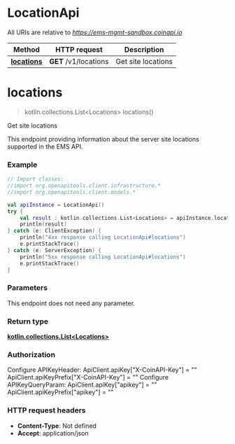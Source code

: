 # LocationApi

All URIs are relative to *https://ems-mgmt-sandbox.coinapi.io*

Method | HTTP request | Description
------------- | ------------- | -------------
[**locations**](LocationApi.md#locations) | **GET** /v1/locations | Get site locations


<a name="locations"></a>
# **locations**
> kotlin.collections.List&lt;Locations&gt; locations()

Get site locations

This endpoint providing information about the server site locations supported in the EMS API.

### Example
```kotlin
// Import classes:
//import org.openapitools.client.infrastructure.*
//import org.openapitools.client.models.*

val apiInstance = LocationApi()
try {
    val result : kotlin.collections.List<Locations> = apiInstance.locations()
    println(result)
} catch (e: ClientException) {
    println("4xx response calling LocationApi#locations")
    e.printStackTrace()
} catch (e: ServerException) {
    println("5xx response calling LocationApi#locations")
    e.printStackTrace()
}
```

### Parameters
This endpoint does not need any parameter.

### Return type

[**kotlin.collections.List&lt;Locations&gt;**](Locations.md)

### Authorization


Configure APIKeyHeader:
    ApiClient.apiKey["X-CoinAPI-Key"] = ""
    ApiClient.apiKeyPrefix["X-CoinAPI-Key"] = ""
Configure APIKeyQueryParam:
    ApiClient.apiKey["apikey"] = ""
    ApiClient.apiKeyPrefix["apikey"] = ""

### HTTP request headers

 - **Content-Type**: Not defined
 - **Accept**: application/json

